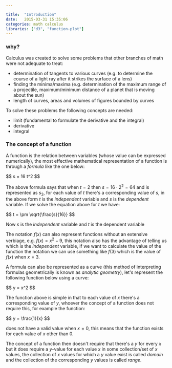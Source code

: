 ```yaml
---

title:  "Introduction"
date:   2015-03-31 15:35:06
categories: math calculus
libraries: ["d3", "function-plot"]
---
```


### why?

Calculus was created to solve some problems that other branches of math were not adequate to treat:

- determination of tangents to various curves (e.g. to determine the course of a light ray after it strikes the surface of a lens)
- finding the minima/maxima (e.g. determination of the maximum range of a projectile, maximum/minimum distance of a planet that is moving about the sun)
- length of curves, areas and volumes of figures bounded by curves

To solve these problems the following concepts are needed:

- limit (fundamental to formulate the derivative and the integral)
- derivative
- integral

### The concept of a function

A function is the relation between variables (whose value can be expressed numerically), the most effective mathematical representation of a function is through a *formula* like the one below:

<div>
$$
s = 16 t^2
$$
</div>

The above formula says that when $t=2$ then $s=16 \cdot 2^2 = 64$ and is represented as $s_2$, for each value of $t$ there's a corresponding value of $s$, in the above form $t$ is the *independent* variable and $s$ is the *dependent* variable. If we solve the equation above for $t$ we have:

<div>
$$
t = \pm \sqrt{\frac{s}{16}}
$$
</div>

Now $s$ is the *independent* variable and $t$ is the dependent variable

The notation $f(x)$ can also represent functions without an extensive verbiage, e.g. $f(x) = x^2 - 9$, this notation also has the advantage of telling us which is the *independent* variable, if we want to calculate the value of the function the notation we can use something like $f(3)$ which is the value of $f(x)$ when $x = 3$.

A formula can also be represented as a curve (this method of interpreting formulas geometrically is known as *analytic geometry*), let's represent the following function below using a curve:

<div>
$$
y = x^2
$$
</div>

<div id="formula-as-a-curve"></div>


The function above is simple in that to each value of $x$ there's a corresponding value of $y$, whoever the concept of a function does not require this, for example the function:

<div>
$$
y = \frac{1}{x}
$$
</div>

does not have a valid value when $x = 0$, this means that the function exists for each value of $x$ other than $0$.

<div id="for-other-than-0"></div>

The concept of a function then doesn't require that there's a $y$ for every $x$ but it does require a $y$-value for each value $x$ in some collection/set of $x$ values, the collection of $x$ values for which a $y$ value exist is called *domain* and the collection of the corresponding $y$ values is called *range*.

<script src="/js/calculus/intro.js"></script>
